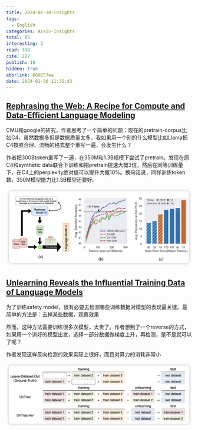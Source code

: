 ```yaml
---
title: 2024-01-30-insights
tags:
  - English
categories: Arxiv-Insights
total: 85
interesting: 2
read: 398
cite: 227
publish: 10
hidden: true
abbrlink: 660257ea
date: 2024-01-30 11:35:43
---
```




## [Rephrasing the Web: A Recipe for Compute and Data-Efficient Language Modeling](https://arxiv.org/pdf/2401.16380.pdf)

CMU和google的研究，作者思考了一个简单的问题：现在的pretrain-corpus比如C4，虽然数据多但是数据质量太多，我如果用一个别的什么模型比如Llama把C4按照合理、流畅的格式整个重写一遍，会发生什么？

作者把300Btoken重写了一遍，在350M和1.3B规模下尝试了pretrain。发现在原C4和synthetic data联合下训练和把pretrain提速大概3倍，然后在同等训练量下，在C4上的perplexity绝对值可以提升大概10%。换句话说，同样训练token数，350M模型能力比1.3B模型还要好。

<img src="../../files/images/arxiv-insights/2024-01-29-02-02/web.png">



## [Unlearning Reveals the Influential Training Data of Language Models](https://arxiv.org/pdf/2401.15241.pdf)

为了训练safety model，很有必要去检测哪些训练数据对模型的表现最关键。最简单的方法是：去掉某些数据，观察效果

然而，这种方法需要训练很多次模型，太贵了。作者想到了一个reverse的方式，如果用一个训好的模型出发，选择一部分数据做梯度上升，再检测，是不是就可以了呢？

作者发现这样反向检测的效果实际上很好，而且对算力的消耗非常小

<img src="../../files/images/arxiv-insights/2024-01-29-02-02/unlearn.png">
